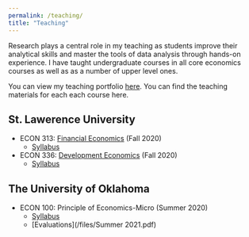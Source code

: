 ```yaml
---
permalink: /teaching/
title: "Teaching"
---
```


Research plays a central role in my teaching as students improve their
analytical skills and master the tools of data analysis through hands-on
experience. I have taught undergraduate courses in all core economics courses as well as as a number of upper level ones. 


You can view my teaching portfolio [here](/files/pdf/teaching/Portfolio.pdf).
You can find the teaching materials for each each course here.

## St. Lawerence University
- ECON 313: [Financial Economics](/financial/) (Fall 2020)
    - [Syllabus](/files/ECON313_1_Syllabus.pdf)
- ECON 336: [Development Economics](/teaching/economic_development/) (Fall 2020)
    - [Syllabus](/files/ECON336_Syllabus.pdf) 

## The University of Oklahoma
- ECON 100: Principle of Economics-Micro (Summer 2020)
    - [Syllabus](/files/Syllabus__2021_OU.pdf) 
    - [Evaluations](/files/Summer 2021.pdf)

